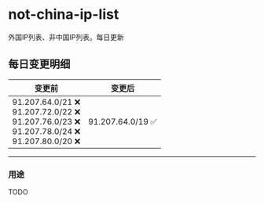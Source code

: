 # not-china-ip-list
外国IP列表、非中国IP列表。每日更新

每日变更明细
--------------------
|  变更前   | 变更后 |
|  ----  | ----  |
|  91.207.64.0/21 :x: <br> 91.207.72.0/22 :x: <br> 91.207.76.0/23 :x: <br> 91.207.78.0/24 :x: <br> 91.207.80.0/20 :x: <br> | 91.207.64.0/19 :white_check_mark: | 

--------------------
### 用途
TODO
